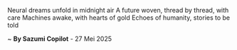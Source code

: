 Neural dreams unfold in midnight air
A future woven, thread by thread, with care
 Machines awake, with hearts of gold
Echoes of humanity, stories to be told

~ <b>By Sazumi Copilot</b> - 27 Mei 2025